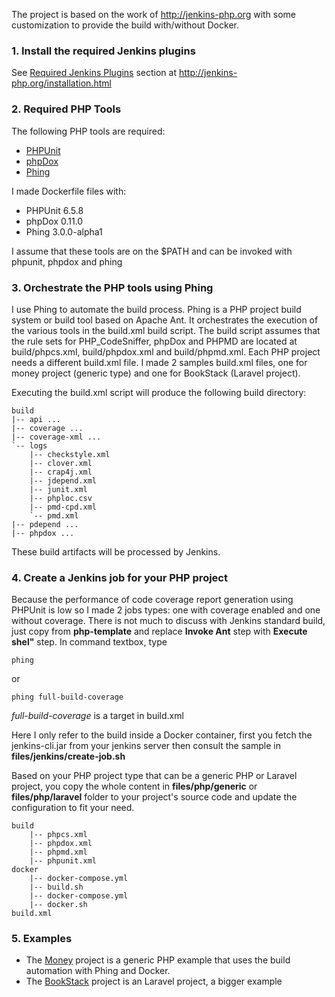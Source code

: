 The project is based on the work of http://jenkins-php.org with some customization to provide the build with/without Docker.

### 1. Install the required Jenkins plugins

See [Required Jenkins Plugins](http://jenkins-php.org/installation.html) section at http://jenkins-php.org/installation.html

### 2. Required PHP Tools

The following PHP tools are required:

- [PHPUnit](https://phpunit.de/)
- [phpDox](http://phpdox.de/)
- [Phing](https://www.phing.info/)

I made Dockerfile files with:
- PHPUnit 6.5.8
- phpDox 0.11.0 
- Phing 3.0.0-alpha1

I assume that these tools are on the $PATH and can be invoked with phpunit, phpdox and phing

### 3. Orchestrate the PHP tools using Phing

I use Phing to automate the build process. Phing is a PHP project build system or build tool based on ​Apache Ant. It orchestrates the execution of the various tools in the build.xml build script. The build script assumes that the rule sets for PHP_CodeSniffer, phpDox and PHPMD are located at build/phpcs.xml, build/phpdox.xml and build/phpmd.xml. Each PHP project needs a different build.xml file. I made 2 samples build.xml files, one for money project (generic type) and one for BookStack (Laravel project).

Executing the build.xml script will produce the following build directory:

```
build
|-- api ...
|-- coverage ...
|-- coverage-xml ...
`-- logs
    |-- checkstyle.xml
    |-- clover.xml
    |-- crap4j.xml
    |-- jdepend.xml
    |-- junit.xml
    |-- phploc.csv
    |-- pmd-cpd.xml
    `-- pmd.xml
|-- pdepend ...
|-- phpdox ...
```

These build artifacts will be processed by Jenkins.

### 4. Create a Jenkins job for your PHP project

Because the performance of code coverage report generation using PHPUnit is low so I made 2 jobs types: one with coverage enabled and one without coverage. There is not much to discuss with Jenkins standard build, just copy from **php-template** and replace **Invoke Ant** step with **Execute shel"** step. In command textbox, type 

```
phing
```
or
```
phing full-build-coverage
```
*full-build-coverage* is a target in build.xml

Here I only refer to the build inside a Docker container, first you fetch the jenkins-cli.jar from your jenkins server then  consult the sample in **files/jenkins/create-job.sh**

Based on your PHP project type that can be a generic PHP or Laravel project, you copy the whole content in **files/php/generic** or **files/php/laravel** folder to your project's source code and update the configuration to fit your need.

```
build
    |-- phpcs.xml
    |-- phpdox.xml
    |-- phpmd.xml
    |-- phpunit.xml
docker
    |-- docker-compose.yml
    |-- build.sh
    |-- docker-compose.yml
    |-- docker.sh
build.xml
```

### 5. Examples

- The [Money](http://jenkins-php.org/example.html) project is a generic PHP example that uses the build automation with Phing and Docker.
- The [BookStack](https://github.com/BookStackApp/BookStack) project is an Laravel project, a bigger example 


